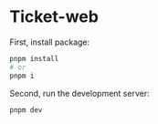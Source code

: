 # Ticket-web

First, install package:

```bash
pnpm install
# or
pnpm i
```

Second, run the development server:

```bash
pnpm dev
```

